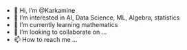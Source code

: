 - 👋 Hi, I’m @Karkamine
- 👀 I’m interested in AI, Data Science, ML, Algebra, statistics
- 🌱 I’m currently learning mathematics
- 💞️ I’m looking to collaborate on ...
- 📫 How to reach me ...

<!---
Karkamine/Karkamine is a ✨ special ✨ repository because its `README.md` (this file) appears on your GitHub profile.
You can click the Preview link to take a look at your changes.
--->

